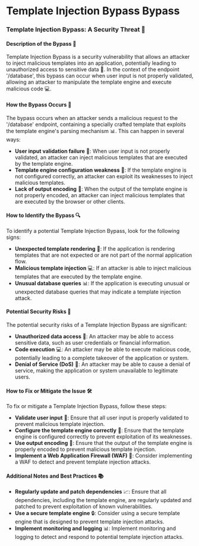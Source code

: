 # Template Injection Bypass Bypass

### Template Injection Bypass: A Security Threat 🚨
#### Description of the Bypass 📝
Template Injection Bypass is a security vulnerability that allows an attacker to inject malicious templates into an application, potentially leading to unauthorized access to sensitive data 🤫. In the context of the endpoint '/database', this bypass can occur when user input is not properly validated, allowing an attacker to manipulate the template engine and execute malicious code 💻.

#### How the Bypass Occurs 🤔
The bypass occurs when an attacker sends a malicious request to the '/database' endpoint, containing a specially crafted template that exploits the template engine's parsing mechanism 📊. This can happen in several ways:
* **User input validation failure** 🚫: When user input is not properly validated, an attacker can inject malicious templates that are executed by the template engine.
* **Template engine configuration weakness** 🔩: If the template engine is not configured correctly, an attacker can exploit its weaknesses to inject malicious templates.
* **Lack of output encoding** 📝: When the output of the template engine is not properly encoded, an attacker can inject malicious templates that are executed by the browser or other clients.

#### How to Identify the Bypass 🔍
To identify a potential Template Injection Bypass, look for the following signs:
* **Unexpected template rendering** 🤔: If the application is rendering templates that are not expected or are not part of the normal application flow.
* **Malicious template injection** 💻: If an attacker is able to inject malicious templates that are executed by the template engine.
* **Unusual database queries** 📊: If the application is executing unusual or unexpected database queries that may indicate a template injection attack.

#### Potential Security Risks 🚨
The potential security risks of a Template Injection Bypass are significant:
* **Unauthorized data access** 🤫: An attacker may be able to access sensitive data, such as user credentials or financial information.
* **Code execution** 💻: An attacker may be able to execute malicious code, potentially leading to a complete takeover of the application or system.
* **Denial of Service (DoS)** 🚫: An attacker may be able to cause a denial of service, making the application or system unavailable to legitimate users.

#### How to Fix or Mitigate the Issue 🛠️
To fix or mitigate a Template Injection Bypass, follow these steps:
* **Validate user input** 🚫: Ensure that all user input is properly validated to prevent malicious template injection.
* **Configure the template engine correctly** 🔩: Ensure that the template engine is configured correctly to prevent exploitation of its weaknesses.
* **Use output encoding** 📝: Ensure that the output of the template engine is properly encoded to prevent malicious template injection.
* **Implement a Web Application Firewall (WAF)** 🚪: Consider implementing a WAF to detect and prevent template injection attacks.

#### Additional Notes and Best Practices 📚
* **Regularly update and patch dependencies** 📈: Ensure that all dependencies, including the template engine, are regularly updated and patched to prevent exploitation of known vulnerabilities.
* **Use a secure template engine** 🔒: Consider using a secure template engine that is designed to prevent template injection attacks.
* **Implement monitoring and logging** 📊: Implement monitoring and logging to detect and respond to potential template injection attacks.